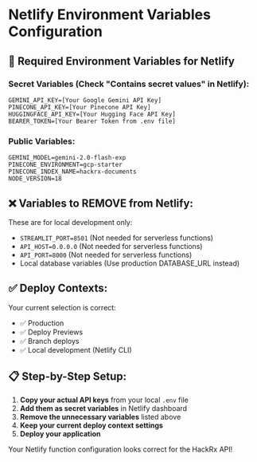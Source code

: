 # Netlify Environment Variables Configuration

## 🔧 Required Environment Variables for Netlify

### Secret Variables (Check "Contains secret values" in Netlify):

```
GEMINI_API_KEY=[Your Google Gemini API Key]
PINECONE_API_KEY=[Your Pinecone API Key]  
HUGGINGFACE_API_KEY=[Your Hugging Face API Key]
BEARER_TOKEN=[Your Bearer Token from .env file]
```

### Public Variables:

```
GEMINI_MODEL=gemini-2.0-flash-exp
PINECONE_ENVIRONMENT=gcp-starter
PINECONE_INDEX_NAME=hackrx-documents
NODE_VERSION=18
```

## ❌ Variables to REMOVE from Netlify:

These are for local development only:
- `STREAMLIT_PORT=8501` (Not needed for serverless functions)
- `API_HOST=0.0.0.0` (Not needed for serverless functions)  
- `API_PORT=8000` (Not needed for serverless functions)
- Local database variables (Use production DATABASE_URL instead)

## ✅ Deploy Contexts:

Your current selection is correct:
- ✅ Production
- ✅ Deploy Previews  
- ✅ Branch deploys
- ✅ Local development (Netlify CLI)

## 📋 Step-by-Step Setup:

1. **Copy your actual API keys** from your local `.env` file
2. **Add them as secret variables** in Netlify dashboard
3. **Remove the unnecessary variables** listed above
4. **Keep your current deploy context settings**
5. **Deploy your application**

Your Netlify function configuration looks correct for the HackRx API!
